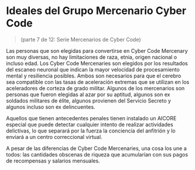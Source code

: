 # Ideales del Grupo Mercenario Cyber ​​Code
 > (parte 7 de 12: Serie Mercenarios de Cyber Code)

 Las personas que son elegidas para convertirse en Cyber ​​Code Mercenary son muy diversas, no hay limitaciones de raza, etnia, origen nacional o incluso edad.  Los Cyber ​​Code Mercenaries son elegidos por los resultados del escaneo neuronal que indican la mayor velocidad de procesamiento mental y resiliencia posibles.  Ambos son necesarios para que el cerebro sea compatible con las tasas de aceleración extremas que se utilizan en los aceleradores de corteza de grado militar.  Algunos de los mercenarios son personas que fueron elegidas al azar por su aptitud, algunos son ex soldados militares de élite, algunos provienen del Servicio Secreto y algunos incluso son ex delincuentes.

 Aquellos que tienen antecedentes penales tienen instalado un AICORE especial que puede detectar cualquier intento de realizar actividades delictivas, lo que separará por la fuerza la conciencia del anfitrión y lo enviará a un centro correccional virtual.

 A pesar de las diferencias de Cyber ​​Code Mercenaries, una cosa los une a todos: las cantidades obscenas de riqueza que acumularían con sus pagos de recompensas y salarios mensuales.
